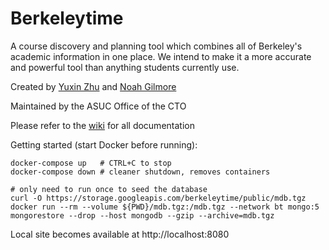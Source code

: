 # Berkeleytime

A course discovery and planning tool which combines all of Berkeley's academic information in one place. We intend to make it a more accurate and powerful tool than anything students currently use.

Created by [Yuxin Zhu](http://yuxinzhu.com/) and [Noah Gilmore](https://noahgilmore.com)

Maintained by the ASUC Office of the CTO

Please refer to the [wiki](https://github.com/asuc-octo/berkeleytime/wiki) for all documentation

Getting started (start Docker before running):

```{bash}
docker-compose up   # CTRL+C to stop
docker-compose down # cleaner shutdown, removes containers

# only need to run once to seed the database
curl -O https://storage.googleapis.com/berkeleytime/public/mdb.tgz
docker run --rm --volume ${PWD}/mdb.tgz:/mdb.tgz --network bt mongo:5 mongorestore --drop --host mongodb --gzip --archive=mdb.tgz
```

Local site becomes available at http://localhost:8080
